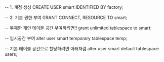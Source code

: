 
-- 1. 계정 생성
CREATE USER smart IDENTIFIED BY factory;

-- 2. 기본 권한 부여
GRANT CONNECT, RESOURCE TO smart;

-- 무제한 개인 테이블 공간 부여하려면!!
grant unlimited tablespace to smart;

-- 임시공간 부여
alter user smart temporary tablespace temp;



-- 기본 테이블 공간으로 할당하려면 아래처럼
alter user smart default tablespace users;
